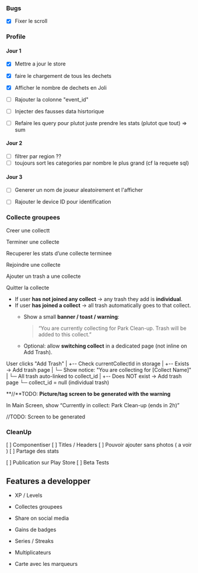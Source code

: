 ### Bugs


- [X] Fixer le scroll



### Profile

#### Jour 1

- [X] Mettre a jour le store
- [X] faire le chargement de tous les dechets
- [X] Afficher le nombre de dechets en Joli
- [ ] Rajouter la colonne "event_id"
- [ ] Injecter des fausses data hisrtorique
- [ ] Refaire les query pour plutot juste prendre les stats (plutot que tout) ⇒ sum


#### Jour 2 

- [ ]  filtrer par region ??
- [ ]  toujours sort les categories par nombre le plus grand (cf la requete sql)

#### Jour 3

- [ ] Generer un nom de joueur aleatoirement et l'afficher
- [ ] Rajouter le device ID pour identification


### Collecte groupees

Creer une collectt

Terminer une collecte

Recuperer les stats d’une collecte terminee

Rejoindre une collecte

Ajouter un trash a une collecte

Quitter la collecte

- If user **has not joined any collect** → any trash they add is **individual**.
- If user **has joined a collect** → all trash automatically goes to that collect.
    - Show a small **banner / toast / warning**:
        
        > “You are currently collecting for Park Clean-up. Trash will be added to this collect.”
        > 
    - Optional: allow **switching collect** in a dedicated page (not inline on Add Trash).

User clicks "Add Trash"
|
+-- Check currentCollectId in storage
|
+-- Exists → Add trash page
|     └─ Show notice: "You are collecting for [Collect Name]"
|     └─ All trash auto-linked to collect_id
|
+-- Does NOT exist → Add trash page
└─ collect_id = null (individual trash)

**//**TODO: **Picture/tag screen to be generated with the warning**

In Main Screen, show “Currently in collect: Park Clean-up (ends in 2h)”

//TODO: Screen to be generated


### CleanUp 

[ ] Componentiser
 [ ] Titles / Headers 
[ ] Pouvoir ajouter sans photos ( a voir )
[ ] Partage des stats

[ ] Publication sur Play Store
[ ] Beta Tests



## Features a developper

- XP / Levels
- Collectes groupees

- Share on social media 
- Gains de badges
- Series / Streaks 
- Multiplicateurs


- Carte avec les marqueurs
